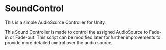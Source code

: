 # SoundControl
This is a simple AudioSource Controller for Unity. 

This Sound Controller is made to control the assigned AudioSource to Fade-in or Fade-out. 
This script can be modified later for further improvements to provide more detailed control over the audio source.
